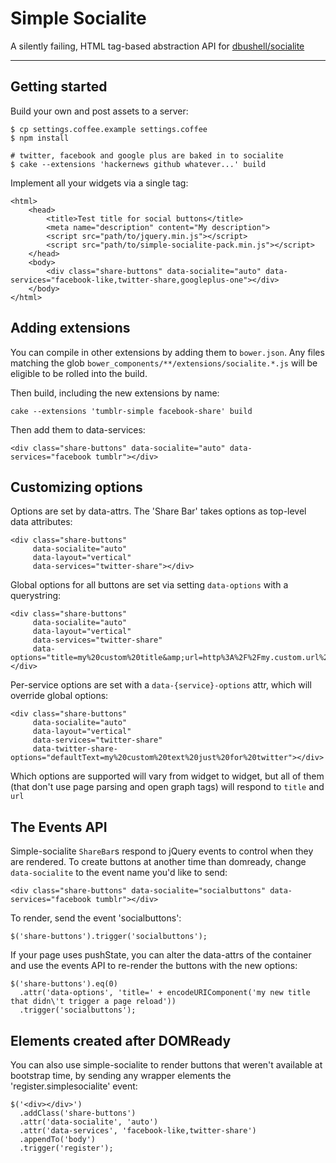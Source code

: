 # Simple Socialite
A silently failing, HTML tag-based abstraction API for [dbushell/socialite](https://github.com/dbushell/socialite)

---

## Getting started

Build your own and post assets to a server:

    $ cp settings.coffee.example settings.coffee
    $ npm install

    # twitter, facebook and google plus are baked in to socialite
    $ cake --extensions 'hackernews github whatever...' build

Implement all your widgets via a single tag:

    <html>
        <head>
            <title>Test title for social buttons</title>
            <meta name="description" content="My description">
            <script src="path/to/jquery.min.js"></script>
            <script src="path/to/simple-socialite-pack.min.js"></script>
        </head>
        <body>
            <div class="share-buttons" data-socialite="auto" data-services="facebook-like,twitter-share,googleplus-one"></div>
        </body>
    </html>

## Adding extensions

You can compile in other extensions by adding them to `bower.json`. Any files matching the glob `bower_components/**/extensions/socialite.*.js` will be eligible to be rolled into the build.

Then build, including the new extensions by name:

    cake --extensions 'tumblr-simple facebook-share' build

Then add them to data-services:

    <div class="share-buttons" data-socialite="auto" data-services="facebook tumblr"></div>

## Customizing options

Options are set by data-attrs. The 'Share Bar' takes options as top-level data attributes:

    <div class="share-buttons"
         data-socialite="auto"
         data-layout="vertical"
         data-services="twitter-share"></div>

Global options for all buttons are set via setting `data-options` with a querystring:

    <div class="share-buttons"
         data-socialite="auto"
         data-layout="vertical"
         data-services="twitter-share"
         data-options="title=my%20custom%20title&amp;url=http%3A%2F%2Fmy.custom.url%2F"></div>

Per-service options are set with a `data-{service}-options` attr, which will override global options:

    <div class="share-buttons"
         data-socialite="auto"
         data-layout="vertical"
         data-services="twitter-share"
         data-twitter-share-options="defaultText=my%20custom%20text%20just%20for%20twitter"></div>

Which options are supported will vary from widget to widget, but all of them (that don't use page parsing and open graph tags) will respond to `title` and `url`

## The Events API

Simple-socialite `ShareBar`s respond to jQuery events to control when they are rendered. To create buttons at another time than domready, change `data-socialite` to the event name you'd like to send:

    <div class="share-buttons" data-socialite="socialbuttons" data-services="facebook tumblr"></div>

To render, send the event 'socialbuttons':

    $('share-buttons').trigger('socialbuttons');

If your page uses pushState, you can alter the data-attrs of the container and use the events API to re-render the buttons with the new options:

    $('share-buttons').eq(0)
      .attr('data-options', 'title=' + encodeURIComponent('my new title that didn\'t trigger a page reload'))
      .trigger('socialbuttons');

## Elements created after DOMReady

You can also use simple-socialite to render buttons that weren't available at bootstrap time, by sending any wrapper elements the 'register.simplesocialite' event:

    $('<div></div>')
      .addClass('share-buttons')
      .attr('data-socialite', 'auto')
      .attr('data-services', 'facebook-like,twitter-share')
      .appendTo('body')
      .trigger('register');
